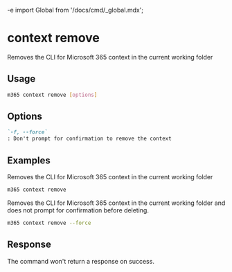 -e <!-- DISCLAIMER: All secrets, passwords, and sensitive values in this document are examples only and not real credentials. -->
import Global from '/docs/cmd/_global.mdx';

# context remove

Removes the CLI for Microsoft 365 context in the current working folder

## Usage

```sh
m365 context remove [options]
```

## Options

```md definition-list
`-f, --force`
: Don't prompt for confirmation to remove the context
```

<Global />

## Examples

Removes the CLI for Microsoft 365 context in the current working folder

```sh
m365 context remove
```

Removes the CLI for Microsoft 365 context in the current working folder and does not prompt for confirmation before deleting.

```sh
m365 context remove --force
```

## Response

The command won't return a response on success.
